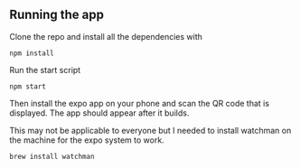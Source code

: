 
## Running the app

Clone the repo and install all the dependencies with

`npm install`

Run the start script

`npm start`

Then install the expo app on your phone and scan the QR code that is displayed.
The app should appear after it builds.


This may not be applicable to everyone but I needed to install watchman on the machine for the expo system to work.

`brew install watchman`
